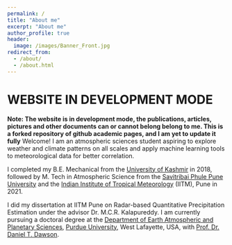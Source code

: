 ```yaml
---
permalink: /
title: "About me"
excerpt: "About me"
author_profile: true
header:
  image: /images/Banner_Front.jpg
redirect_from: 
  - /about/
  - /about.html
---
```

WEBSITE IN DEVELOPMENT MODE
===========================
**Note: The website is in development mode, the publications, articles, pictures and other documents can or cannot belong belong to me. This is a forked repository of github academic pages, and I am yet to update it fully**
Welcome! I am an atmospheric sciences student aspiring to explore weather and climate patterns on all scales and apply machine learning tools to meteorological data for better correlation.

I completed my B.E. Mechanical from the [University of Kashmir](https://www.kashmiruniversity.net/) in 2018, followed by M. Tech in Atmospheric Science from the [Savitribai Phule Pune University](https://www.unipune.ac.in) and the [Indian Institute of Tropical Meteorology](https://tropmet.res.in) (IITM), Pune in 2021.

I did my dissertation at IITM Pune on Radar-based Quantitative Precipitation Estimation under the advisor Dr. M.C.R. Kalapureddy. I am currently pursuing a doctoral degree at the [Department of Earth Atmospheric and Planetary Sciences](https://eaps.purdue.edu), [Purdue University](https://purdue.edu), West Lafayette, USA, with [Prof. Dr. Daniel T. Dawson](https://stormlab.eaps.purdue.edu/). 

